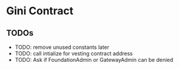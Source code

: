 # Gini Contract

## TODOs
- TODO: remove unused constants later
- TODO: call intialize for vesting contract address
- TODO: Ask if FoundationAdmin or GatewayAdmin can be denied